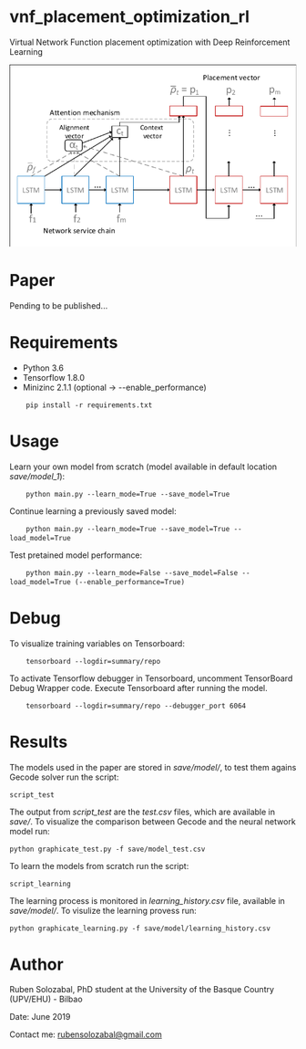 # vnf_placement_optimization_rl
Virtual Network Function placement optimization with Deep Reinforcement Learning

<p align="center">
  <img  src="images/model.pdf"
</p>

# Paper
 Pending to be published...
  
# Requirements 

- Python 3.6
- Tensorflow 1.8.0
- Minizinc 2.1.1 (optional -> --enable_performance)
````
    pip install -r requirements.txt
````
# Usage

Learn your own model from scratch (model available in default location *save/model_1*):
```
    python main.py --learn_mode=True --save_model=True
```

Continue learning a previously saved model:
```
    python main.py --learn_mode=True --save_model=True --load_model=True
```

Test pretained model performance:
```
    python main.py --learn_mode=False --save_model=False --load_model=True (--enable_performance=True)
```

# Debug

To visualize training variables on Tensorboard:
```
    tensorboard --logdir=summary/repo
```

To activate Tensorflow debugger in Tensorboard, uncomment TensorBoard Debug Wrapper code. Execute Tensorboard after running the model.
```
    tensorboard --logdir=summary/repo --debugger_port 6064
```
# Results

The models used in the paper are stored in *save/model/*, to test them agains Gecode solver run the script:    
```
script_test
```

The output from *script_test* are the *test.csv* files, which are available in *save/*. To visualize the comparison between Gecode and the neural network model run:
```
python graphicate_test.py -f save/model_test.csv
```

To learn the models from scratch run the script:
```
script_learning
```
The learning process is monitored in *learning_history.csv* file, available in *save/model/*. To visulize the learning provess run:
```
python graphicate_learning.py -f save/model/learning_history.csv
```

# Author

Ruben Solozabal, PhD student at the University of the Basque Country (UPV/EHU) - Bilbao

Date: June 2019

Contact me: rubensolozabal@gmail.com

